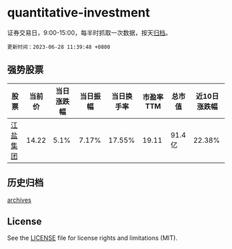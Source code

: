 # quantitative-investment

证券交易日，9:00-15:00，每半时抓取一次数据，按天[归档](archives)。

`更新时间：2023-06-28 11:39:48 +0800`

## 强势股票

|股票|当前价|当日涨跌幅|当日振幅|当日换手率|市盈率TTM|总市值|近10日涨跌幅|
|----|----|----|----|----|----|----|----|
|[江盐集团](https://xueqiu.com/S/SH601065)|14.22|5.1%|7.17%|17.55%|19.11|91.4亿|22.38%|

## 历史归档

[archives](archives)

## License

See the [LICENSE](LICENSE) file for license rights and limitations (MIT).
